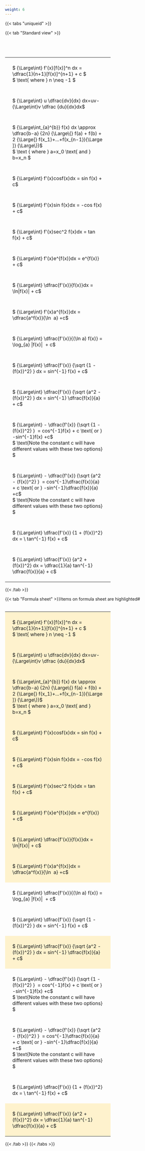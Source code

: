 ```yaml
---
weight: 6
---
```


{{< tabs "uniqueid" >}}

{{< tab "Standard view" >}}

#  
<br>
<style type="text/css">
#T_e03c7 th.col_heading {
  text-align: left;
  font-size: 1em;
}
#T_e03c7 td {
  text-align: left;
  font-size: 1em;
  padding: 1.5em;
}
#T_e03c7_row0_col0, #T_e03c7_row1_col0, #T_e03c7_row2_col0, #T_e03c7_row3_col0, #T_e03c7_row4_col0, #T_e03c7_row5_col0, #T_e03c7_row6_col0, #T_e03c7_row7_col0, #T_e03c7_row8_col0, #T_e03c7_row9_col0, #T_e03c7_row10_col0, #T_e03c7_row11_col0, #T_e03c7_row12_col0, #T_e03c7_row13_col0, #T_e03c7_row14_col0, #T_e03c7_row15_col0 {
  width: 300px;
  white-space: pre-wrap;
}
</style>
<table id="T_e03c7">
  <thead>
  </thead>
  <tbody>
    <tr>
      <td id="T_e03c7_row0_col0" class="data row0 col0" >$ {\Large\int} f'(x)[f(x)]^n dx = \dfrac{1}{n+1}[f(x)]^{n+1} + c $
$ \text{ where } n \neq -1 $</td>
    </tr>
    <tr>
      <td id="T_e03c7_row1_col0" class="data row1 col0" >$ {\Large\int} u \dfrac{dv}{dx} dx=uv-{\Large\int}v \dfrac {du}{dx}dx$</td>
    </tr>
    <tr>
      <td id="T_e03c7_row2_col0" class="data row2 col0" >$ {\Large\int_{a}^{b}} f(x) dx \approx \dfrac{b-a} {2n} {\Large\{} f(a) + f(b) + 2 {\Large[} f(x_1)+...+f(x_{n-1}){\Large ]} {\Large\}}$
$ \text { where } a=x_0 \text{ and } b=x_n $</td>
    </tr>
    <tr>
      <td id="T_e03c7_row3_col0" class="data row3 col0" >$ {\Large\int} f'(x)cosf(x)dx = sin f(x) + c$</td>
    </tr>
    <tr>
      <td id="T_e03c7_row4_col0" class="data row4 col0" >$ {\Large\int} f'(x)sin f(x)dx = -cos f(x) + c$</td>
    </tr>
    <tr>
      <td id="T_e03c7_row5_col0" class="data row5 col0" >$ {\Large\int} f'(x)sec^2 f(x)dx = tan f(x) + c$</td>
    </tr>
    <tr>
      <td id="T_e03c7_row6_col0" class="data row6 col0" >$ {\Large\int} f'(x)e^{f(x)}dx = e^{f(x)} + c$</td>
    </tr>
    <tr>
      <td id="T_e03c7_row7_col0" class="data row7 col0" >$ {\Large\int} \dfrac{f'(x)}{f(x)}dx = \ln|f(x)| + c$</td>
    </tr>
    <tr>
      <td id="T_e03c7_row8_col0" class="data row8 col0" >$ {\Large\int} f'(x)a^{f(x)}dx = \dfrac{a^f(x)}{\ln  a} +c$</td>
    </tr>
    <tr>
      <td id="T_e03c7_row9_col0" class="data row9 col0" >$ {\Large\int} \dfrac{f'(x)}{(\ln a) f(x)} = \log_{a} |f(x)|  + c$</td>
    </tr>
    <tr>
      <td id="T_e03c7_row10_col0" class="data row10 col0" >$ {\Large\int} \dfrac{f'(x)} {\sqrt {1 - (f(x))^2} } dx = sin^{-1} f(x) + c$</td>
    </tr>
    <tr>
      <td id="T_e03c7_row11_col0" class="data row11 col0" >$ {\Large\int} \dfrac{f'(x)} {\sqrt {a^2 - (f(x))^2} } dx = sin^{-1} \dfrac{f(x)}{a} + c$</td>
    </tr>
    <tr>
      <td id="T_e03c7_row12_col0" class="data row12 col0" >$ {\Large\int} - \dfrac{f'(x)} {\sqrt {1 - (f(x))^2} }  = cos^{-1}f(x) + c \text{ or } -sin^{-1}f(x) +c$
$ \text{Note the constant c will have different values with these two options} $</td>
    </tr>
    <tr>
      <td id="T_e03c7_row13_col0" class="data row13 col0" >$ {\Large\int} - \dfrac{f'(x)} {\sqrt {a^2 - (f(x))^2} }  = cos^{-1}\dfrac{f(x)}{a} + c \text{ or } -sin^{-1}\dfrac{f(x)}{a} +c$
$ \text{Note the constant c will have different values with these two options} $</td>
    </tr>
    <tr>
      <td id="T_e03c7_row14_col0" class="data row14 col0" >$ {\Large\int} \dfrac{f'(x)} {1 + (f(x))^2} dx = \ tan^{-1} f(x) + c$</td>
    </tr>
    <tr>
      <td id="T_e03c7_row15_col0" class="data row15 col0" >$ {\Large\int} \dfrac{f'(x)} {a^2 + (f(x))^2} dx = \dfrac{1}{a} tan^{-1} \dfrac{f(x)}{a} + c$</td>
    </tr>
  </tbody>
</table>
{{< /tab >}}

{{< tab "Formula sheet" >}}Items on formula sheet are highlighted#  
<br>
<style type="text/css">
#T_e350a th.col_heading {
  text-align: left;
  font-size: 1em;
}
#T_e350a td {
  text-align: left;
  font-size: 1em;
  padding: 1.5em;
}
#T_e350a_row0_col0, #T_e350a_row1_col0, #T_e350a_row2_col0, #T_e350a_row3_col0, #T_e350a_row4_col0, #T_e350a_row5_col0, #T_e350a_row6_col0, #T_e350a_row7_col0, #T_e350a_row8_col0, #T_e350a_row11_col0, #T_e350a_row15_col0 {
  width: 300px;
  background-color: rgba(255,194,10, 0.2);
  white-space: pre-wrap;
}
#T_e350a_row9_col0, #T_e350a_row10_col0, #T_e350a_row12_col0, #T_e350a_row13_col0, #T_e350a_row14_col0 {
  width: 300px;
  white-space: pre-wrap;
}
</style>
<table id="T_e350a">
  <thead>
  </thead>
  <tbody>
    <tr>
      <td id="T_e350a_row0_col0" class="data row0 col0" >$ {\Large\int} f'(x)[f(x)]^n dx = \dfrac{1}{n+1}[f(x)]^{n+1} + c $
$ \text{ where } n \neq -1 $</td>
    </tr>
    <tr>
      <td id="T_e350a_row1_col0" class="data row1 col0" >$ {\Large\int} u \dfrac{dv}{dx} dx=uv-{\Large\int}v \dfrac {du}{dx}dx$</td>
    </tr>
    <tr>
      <td id="T_e350a_row2_col0" class="data row2 col0" >$ {\Large\int_{a}^{b}} f(x) dx \approx \dfrac{b-a} {2n} {\Large\{} f(a) + f(b) + 2 {\Large[} f(x_1)+...+f(x_{n-1}){\Large ]} {\Large\}}$
$ \text { where } a=x_0 \text{ and } b=x_n $</td>
    </tr>
    <tr>
      <td id="T_e350a_row3_col0" class="data row3 col0" >$ {\Large\int} f'(x)cosf(x)dx = sin f(x) + c$</td>
    </tr>
    <tr>
      <td id="T_e350a_row4_col0" class="data row4 col0" >$ {\Large\int} f'(x)sin f(x)dx = -cos f(x) + c$</td>
    </tr>
    <tr>
      <td id="T_e350a_row5_col0" class="data row5 col0" >$ {\Large\int} f'(x)sec^2 f(x)dx = tan f(x) + c$</td>
    </tr>
    <tr>
      <td id="T_e350a_row6_col0" class="data row6 col0" >$ {\Large\int} f'(x)e^{f(x)}dx = e^{f(x)} + c$</td>
    </tr>
    <tr>
      <td id="T_e350a_row7_col0" class="data row7 col0" >$ {\Large\int} \dfrac{f'(x)}{f(x)}dx = \ln|f(x)| + c$</td>
    </tr>
    <tr>
      <td id="T_e350a_row8_col0" class="data row8 col0" >$ {\Large\int} f'(x)a^{f(x)}dx = \dfrac{a^f(x)}{\ln  a} +c$</td>
    </tr>
    <tr>
      <td id="T_e350a_row9_col0" class="data row9 col0" >$ {\Large\int} \dfrac{f'(x)}{(\ln a) f(x)} = \log_{a} |f(x)|  + c$</td>
    </tr>
    <tr>
      <td id="T_e350a_row10_col0" class="data row10 col0" >$ {\Large\int} \dfrac{f'(x)} {\sqrt {1 - (f(x))^2} } dx = sin^{-1} f(x) + c$</td>
    </tr>
    <tr>
      <td id="T_e350a_row11_col0" class="data row11 col0" >$ {\Large\int} \dfrac{f'(x)} {\sqrt {a^2 - (f(x))^2} } dx = sin^{-1} \dfrac{f(x)}{a} + c$</td>
    </tr>
    <tr>
      <td id="T_e350a_row12_col0" class="data row12 col0" >$ {\Large\int} - \dfrac{f'(x)} {\sqrt {1 - (f(x))^2} }  = cos^{-1}f(x) + c \text{ or } -sin^{-1}f(x) +c$
$ \text{Note the constant c will have different values with these two options} $</td>
    </tr>
    <tr>
      <td id="T_e350a_row13_col0" class="data row13 col0" >$ {\Large\int} - \dfrac{f'(x)} {\sqrt {a^2 - (f(x))^2} }  = cos^{-1}\dfrac{f(x)}{a} + c \text{ or } -sin^{-1}\dfrac{f(x)}{a} +c$
$ \text{Note the constant c will have different values with these two options} $</td>
    </tr>
    <tr>
      <td id="T_e350a_row14_col0" class="data row14 col0" >$ {\Large\int} \dfrac{f'(x)} {1 + (f(x))^2} dx = \ tan^{-1} f(x) + c$</td>
    </tr>
    <tr>
      <td id="T_e350a_row15_col0" class="data row15 col0" >$ {\Large\int} \dfrac{f'(x)} {a^2 + (f(x))^2} dx = \dfrac{1}{a} tan^{-1} \dfrac{f(x)}{a} + c$</td>
    </tr>
  </tbody>
</table>
{{< /tab >}}
{{< /tabs >}}
